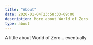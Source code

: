 ```yaml
---
title: "About"
date: 2020-01-04T23:58:33+09:00
description: More about World of Zero
type: about
---
```


A little about World of Zero... eventually